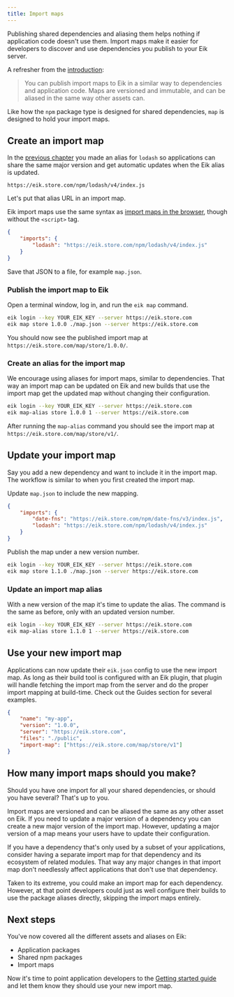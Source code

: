 ```yaml
---
title: Import maps
---
```


Publishing shared dependencies and aliasing them helps nothing if application code doesn't use them. Import maps make it easier for developers to discover and use dependencies you publish to your Eik server.

A refresher from the [introduction](/docs/introduction#import-mapping):

> You can publish import maps to Eik in a similar way to dependencies and application code. Maps are versioned and immutable, and can be aliased in the same way other assets can.

Like how the `npm` package type is designed for shared dependencies, `map` is designed to hold your import maps.

## Create an import map

In the [previous chapter](/docs/dependencies/aliases) you made an alias for `lodash` so applications can share the same major version and get automatic updates when the Eik alias is updated.

```
https://eik.store.com/npm/lodash/v4/index.js
```

Let's put that alias URL in an import map.

Eik import maps use the same syntax as [import maps in the browser](https://developer.mozilla.org/en-US/docs/Web/HTML/Element/script/type/importmap), though without the `<script>` tag.

```json
{
	"imports": {
		"lodash": "https://eik.store.com/npm/lodash/v4/index.js"
	}
}
```

Save that JSON to a file, for example `map.json`.

### Publish the import map to Eik

Open a terminal window, log in, and run the `eik map` command.

```sh
eik login --key YOUR_EIK_KEY --server https://eik.store.com
eik map store 1.0.0 ./map.json --server https://eik.store.com
```

You should now see the published import map at `https://eik.store.com/map/store/1.0.0/`.

### Create an alias for the import map

We encourage using aliases for import maps, similar to dependencies. That way an import map can be updated on Eik and new builds that use the import map get the updated map without changing their configuration.

```sh
eik login --key YOUR_EIK_KEY --server https://eik.store.com
eik map-alias store 1.0.0 1 --server https://eik.store.com
```

After running the `map-alias` command you should see the import map at `https://eik.store.com/map/store/v1/`.

## Update your import map

Say you add a new dependency and want to include it in the import map. The workflow is similar to when you first created the import map.

Update `map.json` to include the new mapping.

```json
{
	"imports": {
		"date-fns": "https://eik.store.com/npm/date-fns/v3/index.js",
		"lodash": "https://eik.store.com/npm/lodash/v4/index.js"
	}
}
```

Publish the map under a new version number.

```sh
eik login --key YOUR_EIK_KEY --server https://eik.store.com
eik map store 1.1.0 ./map.json --server https://eik.store.com
```

### Update an import map alias

With a new version of the map it's time to update the alias. The command is the same as before, only with an updated version number.

```sh
eik login --key YOUR_EIK_KEY --server https://eik.store.com
eik map-alias store 1.1.0 1 --server https://eik.store.com
```

## Use your new import map

Applications can now update their `eik.json` config to use the new import map. As long as their build tool is configured with an Eik plugin, that plugin will handle fetching the import map from the server and do the proper import mapping at build-time. Check out the Guides section for several examples.

```json
{
	"name": "my-app",
	"version": "1.0.0",
	"server": "https://eik.store.com",
	"files": "./public",
	"import-map": ["https://eik.store.com/map/store/v1"]
}
```

## How many import maps should you make?

Should you have one import for all your shared dependencies, or should you have several? That's up to you.

Import maps are versioned and can be aliased the same as any other asset on Eik. If you need to update a major version of a dependency you can create a new major version of the import map. However, updating a major version of a map means your users have to update their configuration.

If you have a dependency that's only used by a subset of your applications, consider having a separate import map for that dependency and its ecosystem of related modules. That way any major changes in that import map don't needlessly affect applications that don't use that dependency.

Taken to its extreme, you could make an import map for each dependency. However, at that point developers could just as well configure their builds to use the package aliases directly, skipping the import maps entirely.

## Next steps

You've now covered all the different assets and aliases on Eik:

- Application packages
- Shared npm packages
- Import maps

Now it's time to point application developers to the [Getting started guide](/docs/introduction/workflow) and let them know they should use your new import map.
